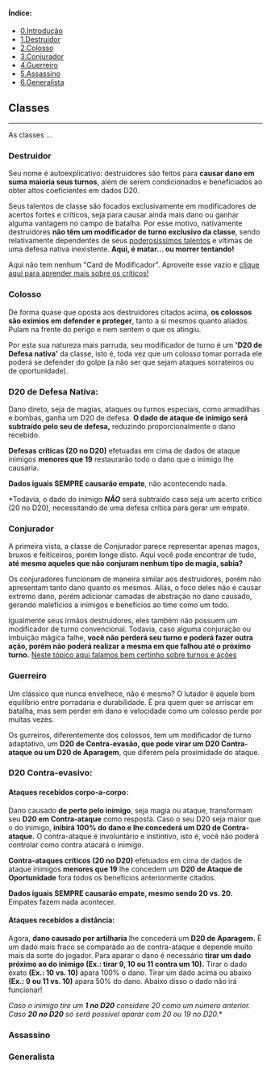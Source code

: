 <nav class='sidelist'>
  <div class='side-content'>
  <h4>Índice:</h4>
  <ul>
    <li><a class='super' href="#0.">
      <span class='bold'>0.</span>Introdução
    </a></li>
    <li><a class='super' href="#1.">
      <span class='bold'>1.</span>Destruidor
    </a></li>
    <li><a class='super' href="#2.">
      <span class='bold'>2.</span>Colosso
    </a></li>
    <li><a class='super' href="#3.">
      <span class='bold'>3.</span>Conjurador
    </a></li>
    <li><a class='super' href="#4.">
      <span class='bold'>4.</span>Guerreiro
    </a></li>  
    <li><a class='super' href="#5.">
      <span class='bold'>5.</span>Assassino
    </a></li>
    <li><a class='super' href="#6.">
      <span class='bold'>6.</span>Generalista
    </a></li> 
  </ul>
  </div>
</nav>


<div id='0.' class='title'>
<h2>Classes</h2>
<hr class='solid'>
</div>

As classes ...

<div id='1.' class='item'>
<h3>Destruidor</h3>
</div>

Seu nome é autoexplicativo: destruidores são feitos para **causar dano em suma maioria seus turnos**, além de serem condicionados e benefíciados ao obter altos coeficientes em dados D20. 

Seus talentos de classe são focados exclusivamente em modificadores de acertos fortes e críticos, seja para causar ainda mais dano ou ganhar alguma vantagem no campo de batalha. Por esse motivo, nativamente destruidores **não têm um modificador de turno exclusivo da classe**, sendo relativamente dependentes de seus [poderosíssimos talentos](?markdown=3#1.) e vítimas de uma defesa nativa inexistente. **Aqui, é matar... ou morrer tentando!**

Aqui não tem nenhum "Card de Modificador". Aproveite esse vazio e [clique aqui para aprender mais sobre os críticos!]()

<div id='2.' class='item'>
<h3>Colosso</h3>
</div>

De forma quase que oposta aos destruidores citados acima, **os colossos são exímios em defender e proteger**, tanto a si mesmos quanto aliados. Pulam na frente do perigo e nem sentem o que os atingiu.

Por esta sua natureza mais parruda, seu modificador de turno é um **'D20 de Defesa nativa'** da classe, isto é, toda vez que um colosso tomar porrada ele poderá se defender do golpe (a não ser que sejam ataques sorrateiros ou de oportunidade).

<div class='note'>

### D20 de Defesa Nativa:

Dano direto, seja de magias, ataques ou turnos especiais, como armadilhas e bombas, ganha um D20 de defesa. **O dado de ataque de inimigo será subtraído pelo seu de defesa,** reduzindo proporcionalmente o dano recebido.

**Defesas críticas (20 no D20)** efetuadas em cima de dados de ataque inimigos **menores que 19** restaurarão todo o dano que o inimigo lhe causaria.

**Dados iguais SEMPRE causarão empate**, não acontecendo nada.

*Todavia, o dado do inimigo ***NÃO*** será subtraído caso seja um acerto crítico (20 no D20), necessitando de uma defesa crítica para gerar um empate.

</div>

<div id='3.' class='item'>
<h3>Conjurador</h3>
</div>

A primeira vista, a classe de Conjurador parece representar apenas magos, bruxos e feiticeiros, porém longe disto. Aqui você pode encontrar de tudo, **até mesmo aqueles que não conjuram nenhum tipo de magia, sabia?**

Os conjuradores funcionam de maneira similar aos destruidores, porém não apresentam tanto dano quanto os mesmos. Aliás, o foco deles não é causar extremo dano, porém adicionar camadas de abstração no dano causado, gerando malefícios a inimigos e benefícios ao time como um todo.

Igualmente seus irmãos destruidores, eles também não possuem um modificador de turno convencional. Todavia, caso alguma conjuração ou imbuição mágica falhe, **você não perderá seu turno e poderá fazer outra ação, porém não poderá realizar a mesma em que falhou até o próximo turno.** [Neste tópico aqui falamos bem certinho sobre turnos e ações](?markdown=0)

<div id='4.' class='item'>
<h3>Guerreiro</h3>
</div>

Um clássico que nunca envelhece, não é mesmo? O lutador é aquele bom equilíbrio entre porradaria e durabilidade. É pra quem quer se arriscar em batalha, mas sem perder em dano e velocidade como um colosso perde por muitas vezes.

Os gurreiros, diferentemente dos colossos, tem um modificador de turno adaptativo, um **D20 de Contra-evasão, que pode virar um D20 Contra-ataque ou um D20 de Aparagem**, que diferem pela proximidade do ataque.

<div class='note'>

### D20 Contra-evasivo:

#### Ataques recebidos corpo-a-corpo:

Dano causado **de perto pelo inimigo**, seja magia ou ataque, transformam seu **D20 em Contra-ataque** como resposta. Caso o seu D20 seja maior que o do inimigo, **inibirá 100% do dano e lhe concederá um D20 de Contra-ataque.** O contra-ataque é involuntário e instintivo, isto é, você não poderá controlar como  contra atacará o inimigo.

**Contra-ataques críticos (20 no D20)** efetuados em cima de dados de ataque inimigos **menores que 19** lhe concedem um **D20 de Ataque de Oportunidade** fora todos os benefícios anteriormente citados.

**Dados iguais SEMPRE causarão empate, mesmo sendo 20 vs. 20.** Empates fazem nada acontecer.

#### Ataques recebidos a distância:

Agora, **dano causado por artilharia** lhe concederá um **D20 de Aparagem.** É um dado mais fraco se comparado ao de contra-ataque e depende muito mais da sorte do jogador. Para aparar o dano é necessário **tirar um dado próximo ao do inimigo (Ex.: tirar 9, 10 ou 11 contra um 10).** Tirar o dado exato **(Ex.: 10 vs. 10)** apara 100% o dano. Tirar um dado acima ou abaixo **(Ex.: 9 ou 11 vs. 10)** apara 50% do dano. Abaixo disso o dado não irá funcionar!

*Caso o inimigo tire um ***1 no D20*** considere 20 como um número anterior. Caso ***20 no D20*** só será possível aparar com 20 ou 19 no D20.**

</div>

<div id='5.' class='item'>
<h3>Assassino</h3>
</div>

<div id='6.' class='item'>
<h3>Generalista</h3>
</div>